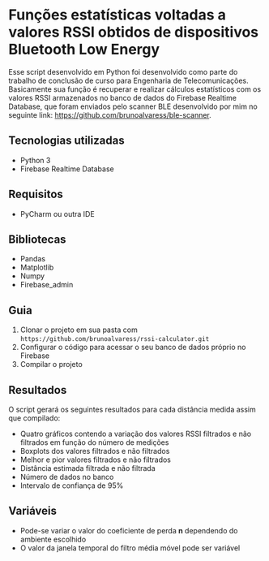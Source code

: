 # Funções estatísticas voltadas a valores RSSI obtidos de dispositivos Bluetooth Low Energy

Esse script desenvolvido em Python foi desenvolvido como parte do trabalho de conclusão de curso para Engenharia de Telecomunicações. Basicamente sua função é recuperar e realizar cálculos estatísticos com os valores RSSI armazenados no banco de dados do Firebase Realtime Database, que foram enviados pelo scanner BLE desenvolvido por mim no seguinte link: https://github.com/brunoalvaress/ble-scanner.

## Tecnologias utilizadas

- Python 3
- Firebase Realtime Database

## Requisitos 

- PyCharm ou outra IDE

## Bibliotecas

- Pandas
- Matplotlib
- Numpy
- Firebase_admin

## Guia

1. Clonar o projeto em sua pasta com `https://github.com/brunoalvaress/rssi-calculator.git`
2. Configurar o código para acessar o seu banco de dados próprio no Firebase
3. Compilar o projeto 

## Resultados

O script gerará os seguintes resultados para cada distância medida assim que compilado:

- Quatro gráficos contendo a variação dos valores RSSI filtrados e não filtrados em função do número de medições
- Boxplots dos valores filtrados e não filtrados
- Melhor e pior valores filtrados e não filtrados
- Distância estimada filtrada e não filtrada
- Número de dados no banco
- Intervalo de confiança de 95%

## Variáveis

- Pode-se variar o valor do coeficiente de perda **n** dependendo do ambiente escolhido
- O valor da janela temporal do filtro média móvel pode ser variável

